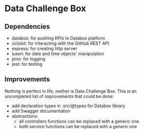 # Data Challenge Box

## Dependencies

- databox: for pushing KPIs to Databox platform
- octokit: for interacting with the GitHub REST API
- express: for creating http server
- luxon: for date and time objects' manipulation
- pino: for logging
- jest: for testing

## Improvements

Nothing is perfect in life, neither is Data Challenge Box. This is an uncompleted list of improvements
that could be done:

- add declaration types in .src/@types for Databox library
- add Swagger documentation
- abstractions:
    - all controllers functions can be replaced with a generic one
    - both service functions can be replaced with a generic one



